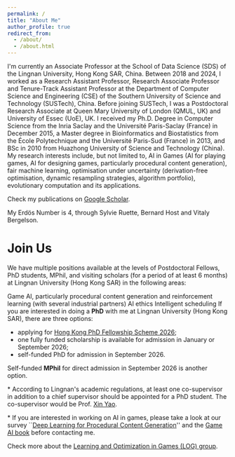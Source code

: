 ```yaml
---
permalink: /
title: "About Me"
author_profile: true
redirect_from: 
  - /about/
  - /about.html
---
```


I'm currently an Associate Professor at the School of Data Science (SDS) of the Lingnan University, Hong Kong SAR, China. Between 2018 and 2024, I worked as a Research Assistant Professor, Research Associate Professor and Tenure-Track Assistant Professor at the Department of Computer Science and Engineering (CSE) of the Southern University of Science and Technology (SUSTech), China. Before joining SUSTech, I was a Postdoctoral Research Associate at Queen Mary University of London (QMUL, UK) and University of Essec (UoE), UK. I received my Ph.D. Degree in Computer Science from the Inria Saclay and the Université Paris-Saclay (France) in December 2015, a Master degree in Bioinformatics and Biostatistics from the École Polytechnique and the Université Paris-Sud (France) in 2013, and BSc in 2010 from Huazhong University of Science and Technology (China). My research interests include, but not limited to, AI in Games (AI for playing games, AI for designing games, particularly procedural content generation), fair machine learning, optimisation under uncertainty (derivation-free optimisation, dynamic resampling strategies, algorithm portfolio), evolutionary computation and its applications.

Check my publications on [Google Scholar](https://goo.gl/8thhcO).

My Erdös Number is 4, through Sylvie Ruette, Bernard Host and Vitaly Bergelson.

Join Us
======
We have multiple positions available at the levels of Postdoctoral Fellows, PhD students, MPhil, and visiting scholars (for a period of at least 6 months) at Lingnan University (Hong Kong SAR) in the following areas:

Game AI, particularly procedural content generation and reinforcement learning (with several industrial partners)
AI ethics
Intelligent scheduling
If you are interested in doing a **PhD** with me at Lingnan University (Hong Kong SAR), there are three options:

* applying for [Hong Kong PhD Fellowship Scheme 2026](https://www.ln.edu.hk/rpg/admission/application-for-admission);
* one fully funded scholarship is available for admission in January or September 2026;
* self-funded PhD for admission in September 2026.

Self-funded **MPhil** for direct admission in September 2026 is another option.

\* According to Lingnan's academic regulations, at least one co-supervisor in addition to a chief supervisor should be appointed for a PhD student. The co-supervisor would be Prof. [Xin Yao](https://www.ln.edu.hk/po/people/professor-xin-yao).

\* If you are interested in working on AI in games, please take a look at our survey ``[Deep Learning for Procedural Content Generation](https://link.springer.com/article/10.1007/s00521-020-05383-8)'' and the [Game AI book](http://gameaibook.org/) before contacting me. 

Check more about the [Learning and Optimization in Games (LOG) group](https://aingames.cn/).

